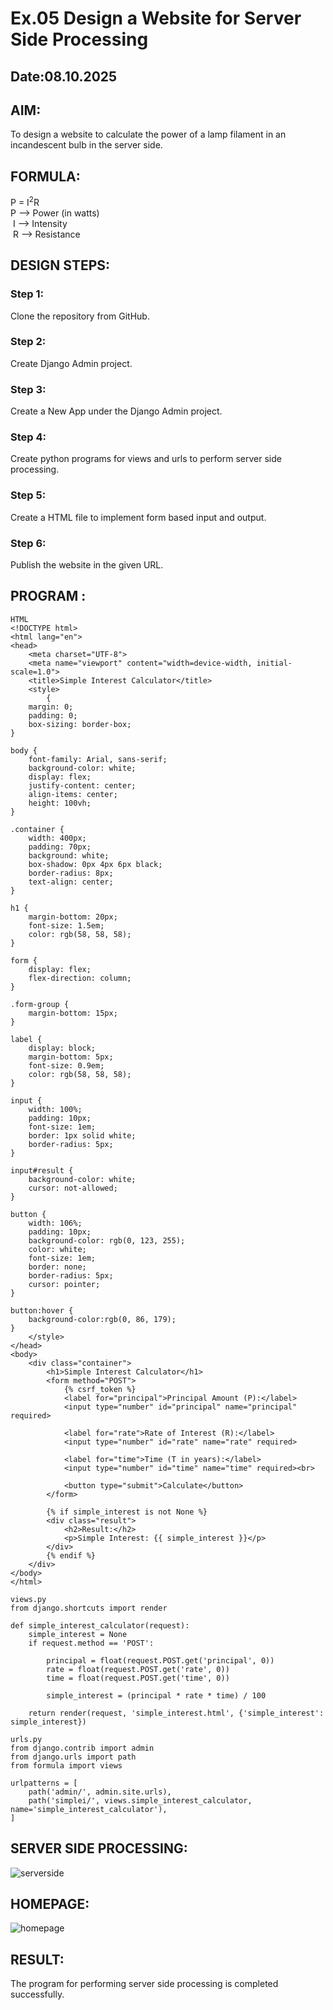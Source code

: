 # Ex.05 Design a Website for Server Side Processing
## Date:08.10.2025

## AIM:
 To design a website to calculate the power of a lamp filament in an incandescent bulb in the server side. 


## FORMULA:
P = I<sup>2</sup>R
<br> P --> Power (in watts)
<br> I --> Intensity
<br> R --> Resistance

## DESIGN STEPS:

### Step 1:
Clone the repository from GitHub.

### Step 2:
Create Django Admin project.

### Step 3:
Create a New App under the Django Admin project.

### Step 4:
Create python programs for views and urls to perform server side processing.

### Step 5:
Create a HTML file to implement form based input and output.

### Step 6:
Publish the website in the given URL.

## PROGRAM :
```
HTML
<!DOCTYPE html>
<html lang="en">
<head>
    <meta charset="UTF-8">
    <meta name="viewport" content="width=device-width, initial-scale=1.0">
    <title>Simple Interest Calculator</title>
    <style>
        {
    margin: 0;
    padding: 0;
    box-sizing: border-box;
}

body {
    font-family: Arial, sans-serif;
    background-color: white;
    display: flex;
    justify-content: center;
    align-items: center;
    height: 100vh;
}

.container {
    width: 400px;
    padding: 70px;
    background: white;
    box-shadow: 0px 4px 6px black;
    border-radius: 8px;
    text-align: center;
}

h1 {
    margin-bottom: 20px;
    font-size: 1.5em;
    color: rgb(58, 58, 58);
}

form {
    display: flex;
    flex-direction: column;
}

.form-group {
    margin-bottom: 15px;
}

label {
    display: block;
    margin-bottom: 5px;
    font-size: 0.9em;
    color: rgb(58, 58, 58);
}

input {
    width: 100%;
    padding: 10px;
    font-size: 1em;
    border: 1px solid white;
    border-radius: 5px;
}

input#result {
    background-color: white;
    cursor: not-allowed;
}

button {
    width: 106%;
    padding: 10px;
    background-color: rgb(0, 123, 255);
    color: white;
    font-size: 1em;
    border: none;
    border-radius: 5px;
    cursor: pointer;
}

button:hover {
    background-color:rgb(0, 86, 179);
}
    </style>
</head>
<body>
    <div class="container">
        <h1>Simple Interest Calculator</h1>
        <form method="POST">
            {% csrf_token %}
            <label for="principal">Principal Amount (P):</label>
            <input type="number" id="principal" name="principal" required>

            <label for="rate">Rate of Interest (R):</label>
            <input type="number" id="rate" name="rate" required>

            <label for="time">Time (T in years):</label>
            <input type="number" id="time" name="time" required><br>

            <button type="submit">Calculate</button>
        </form>

        {% if simple_interest is not None %}
        <div class="result">
            <h2>Result:</h2>
            <p>Simple Interest: {{ simple_interest }}</p>
        </div>
        {% endif %}
    </div>
</body>
</html>

views.py
from django.shortcuts import render

def simple_interest_calculator(request):
    simple_interest = None
    if request.method == 'POST':
    
        principal = float(request.POST.get('principal', 0))
        rate = float(request.POST.get('rate', 0))
        time = float(request.POST.get('time', 0))

        simple_interest = (principal * rate * time) / 100

    return render(request, 'simple_interest.html', {'simple_interest': simple_interest})

urls.py
from django.contrib import admin
from django.urls import path
from formula import views

urlpatterns = [
    path('admin/', admin.site.urls),
    path('simplei/', views.simple_interest_calculator, name='simple_interest_calculator'),
]
```
## SERVER SIDE PROCESSING:
![serverside](https://github.com/user-attachments/assets/0ad364b1-0647-4358-8e8b-e32713978d63)


## HOMEPAGE:
![homepage](https://github.com/user-attachments/assets/130a29fb-6561-44ab-bf37-0c5e1dcb8825)


## RESULT:
The program for performing server side processing is completed successfully.
